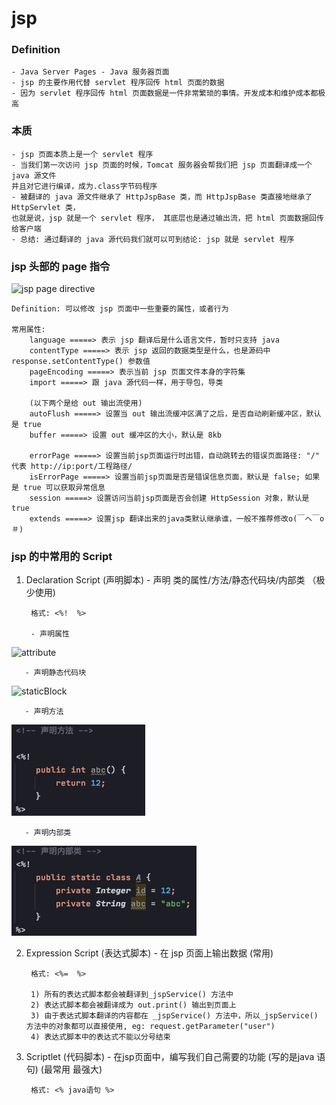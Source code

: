 # jsp


### Definition
    - Java Server Pages - Java 服务器页面
    - jsp 的主要作用代替 servlet 程序回传 html 页面的数据
    - 因为 servlet 程序回传 html 页面数据是一件非常繁琐的事情。开发成本和维护成本都极高
    
    
### 本质
    - jsp 页面本质上是一个 servlet 程序
    - 当我们第一次访问 jsp 页面的时候，Tomcat 服务器会帮我们把 jsp 页面翻译成一个 java 源文件
    并且对它进行编译，成为.class字节码程序
    - 被翻译的 java 源文件继承了 HttpJspBase 类，而 HttpJspBase 类直接地继承了 HttpServlet 类，
    也就是说，jsp 就是一个 servlet 程序， 其底层也是通过输出流，把 html 页面数据回传给客户端
    - 总结: 通过翻译的 java 源代码我们就可以可到结论: jsp 就是 servlet 程序



### jsp 头部的 page 指令

![jsp page directive](imagePool.jspPage.png)

    Definition: 可以修改 jsp 页面中一些重要的属性，或者行为
    
    常用属性: 
        language =====> 表示 jsp 翻译后是什么语言文件，暂时只支持 java
        contentType =====> 表示 jsp 返回的数据类型是什么，也是源码中 response.setContentType() 参数值
        pageEncoding =====> 表示当前 jsp 页面文件本身的字符集
        import =====> 跟 java 源代码一样，用于导包，导类
        
        (以下两个是给 out 输出流使用)
        autoFlush =====> 设置当 out 输出流缓冲区满了之后，是否自动刷新缓冲区，默认是 true
        buffer =====> 设置 out 缓冲区的大小，默认是 8kb
        
        errorPage =====> 设置当前jsp页面运行时出错，自动跳转去的错误页面路径: "/" 代表 http://ip:port/工程路径/
        isErrorPage =====> 设置当前jsp页面是否是错误信息页面，默认是 false; 如果是 true 可以获取异常信息
        session =====> 设置访问当前jsp页面是否会创建 HttpSession 对象，默认是 true
        extends =====> 设置jsp 翻译出来的java类默认继承谁，一般不推荐修改o(￣ヘ￣o＃)
    


### jsp 的中常用的 Script


1) Declaration Script (声明脚本)  -  声明 类的属性/方法/静态代码块/内部类     （极少使用)

        格式: <%!  %>

        - 声明属性
![attribute](imatePool/attribute.png)

       - 声明静态代码块
![staticBlock](imatePool/staticBlock.png)

       - 声明方法
![method](imagePool/method.png)

       - 声明内部类
![innerClass](imagePool/innerClass.png)



2) Expression Script (表达式脚本)  -  在 jsp 页面上输出数据        (常用)

        格式: <%=  %>
        
        1) 所有的表达式脚本都会被翻译到_jspService() 方法中
        2) 表达式脚本都会被翻译成为 out.print() 输出到页面上
        3) 由于表达式脚本翻译的内容都在 _jspService() 方法中，所以_jspService() 方法中的对象都可以直接使用, eg: request.getParameter("user")
        4) 表达式脚本中的表达式不能以分号结束
        

3) Scriptlet (代码脚本)  -  在jsp页面中，编写我们自己需要的功能 (写的是java 语句)        (最常用 最强大)
    
        格式: <% java语句 %>
        
        

